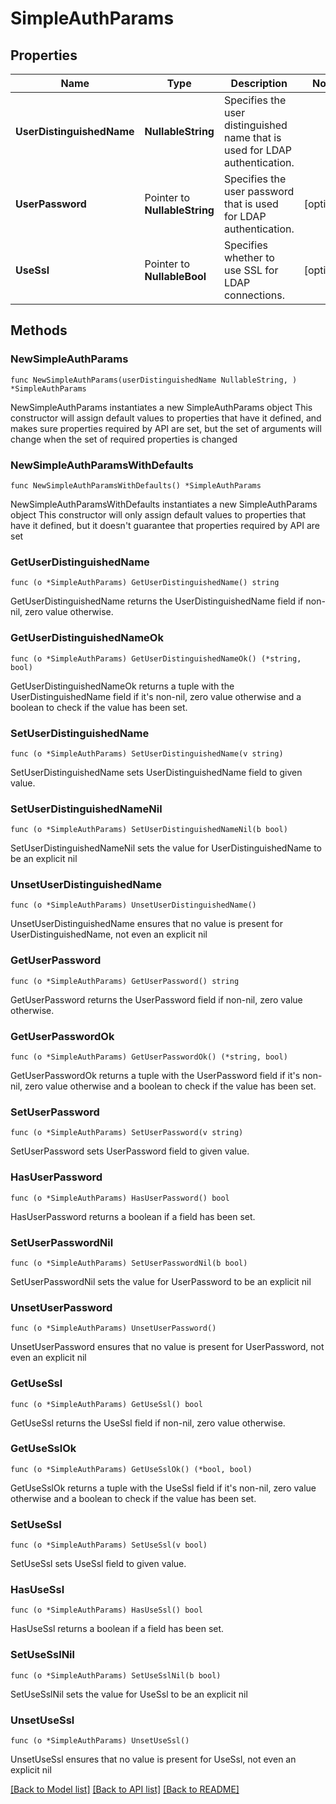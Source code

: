 # SimpleAuthParams

## Properties

Name | Type | Description | Notes
------------ | ------------- | ------------- | -------------
**UserDistinguishedName** | **NullableString** | Specifies the user distinguished name that is used for LDAP authentication. | 
**UserPassword** | Pointer to **NullableString** | Specifies the user password that is used for LDAP authentication. | [optional] 
**UseSsl** | Pointer to **NullableBool** | Specifies whether to use SSL for LDAP connections. | [optional] 

## Methods

### NewSimpleAuthParams

`func NewSimpleAuthParams(userDistinguishedName NullableString, ) *SimpleAuthParams`

NewSimpleAuthParams instantiates a new SimpleAuthParams object
This constructor will assign default values to properties that have it defined,
and makes sure properties required by API are set, but the set of arguments
will change when the set of required properties is changed

### NewSimpleAuthParamsWithDefaults

`func NewSimpleAuthParamsWithDefaults() *SimpleAuthParams`

NewSimpleAuthParamsWithDefaults instantiates a new SimpleAuthParams object
This constructor will only assign default values to properties that have it defined,
but it doesn't guarantee that properties required by API are set

### GetUserDistinguishedName

`func (o *SimpleAuthParams) GetUserDistinguishedName() string`

GetUserDistinguishedName returns the UserDistinguishedName field if non-nil, zero value otherwise.

### GetUserDistinguishedNameOk

`func (o *SimpleAuthParams) GetUserDistinguishedNameOk() (*string, bool)`

GetUserDistinguishedNameOk returns a tuple with the UserDistinguishedName field if it's non-nil, zero value otherwise
and a boolean to check if the value has been set.

### SetUserDistinguishedName

`func (o *SimpleAuthParams) SetUserDistinguishedName(v string)`

SetUserDistinguishedName sets UserDistinguishedName field to given value.


### SetUserDistinguishedNameNil

`func (o *SimpleAuthParams) SetUserDistinguishedNameNil(b bool)`

 SetUserDistinguishedNameNil sets the value for UserDistinguishedName to be an explicit nil

### UnsetUserDistinguishedName
`func (o *SimpleAuthParams) UnsetUserDistinguishedName()`

UnsetUserDistinguishedName ensures that no value is present for UserDistinguishedName, not even an explicit nil
### GetUserPassword

`func (o *SimpleAuthParams) GetUserPassword() string`

GetUserPassword returns the UserPassword field if non-nil, zero value otherwise.

### GetUserPasswordOk

`func (o *SimpleAuthParams) GetUserPasswordOk() (*string, bool)`

GetUserPasswordOk returns a tuple with the UserPassword field if it's non-nil, zero value otherwise
and a boolean to check if the value has been set.

### SetUserPassword

`func (o *SimpleAuthParams) SetUserPassword(v string)`

SetUserPassword sets UserPassword field to given value.

### HasUserPassword

`func (o *SimpleAuthParams) HasUserPassword() bool`

HasUserPassword returns a boolean if a field has been set.

### SetUserPasswordNil

`func (o *SimpleAuthParams) SetUserPasswordNil(b bool)`

 SetUserPasswordNil sets the value for UserPassword to be an explicit nil

### UnsetUserPassword
`func (o *SimpleAuthParams) UnsetUserPassword()`

UnsetUserPassword ensures that no value is present for UserPassword, not even an explicit nil
### GetUseSsl

`func (o *SimpleAuthParams) GetUseSsl() bool`

GetUseSsl returns the UseSsl field if non-nil, zero value otherwise.

### GetUseSslOk

`func (o *SimpleAuthParams) GetUseSslOk() (*bool, bool)`

GetUseSslOk returns a tuple with the UseSsl field if it's non-nil, zero value otherwise
and a boolean to check if the value has been set.

### SetUseSsl

`func (o *SimpleAuthParams) SetUseSsl(v bool)`

SetUseSsl sets UseSsl field to given value.

### HasUseSsl

`func (o *SimpleAuthParams) HasUseSsl() bool`

HasUseSsl returns a boolean if a field has been set.

### SetUseSslNil

`func (o *SimpleAuthParams) SetUseSslNil(b bool)`

 SetUseSslNil sets the value for UseSsl to be an explicit nil

### UnsetUseSsl
`func (o *SimpleAuthParams) UnsetUseSsl()`

UnsetUseSsl ensures that no value is present for UseSsl, not even an explicit nil

[[Back to Model list]](../README.md#documentation-for-models) [[Back to API list]](../README.md#documentation-for-api-endpoints) [[Back to README]](../README.md)


